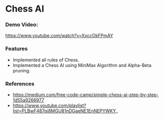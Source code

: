 # Chess AI

### Demo Video: 
https://www.youtube.com/watch?v=XxccOkFPmAY

### Features
- Implemented all rules of Chess. 
- Implemented a Chess AI using MiniMax Algorithm and Alpha-Beta pruning.

### References
- https://medium.com/free-code-camp/simple-chess-ai-step-by-step-1d55a9266977
- https://www.youtube.com/playlist?list=PLBwF487qi8MGU81nDGaeNE1EnNEPYWKY_
